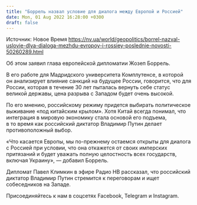```yaml
---
title: "Боррель назвал условие для диалога между Европой и Россией"
date: Mon, 01 Aug 2022 16:28:00 +0300
draft: false
---
```

Источник: Новое Время https://nv.ua/world/geopolitics/borrel-nazval-uslovie-dlya-dialoga-mezhdu-evropoy-i-rossiey-poslednie-novosti-50260289.html


 Об этом заявил глава европейской дипломатии Жозеп Боррель.

В его работе для Мадридского университета Комплутенсе, в которой он анализирует влияние санкций на будущее России, говорится, что для России, которая в течение 30 лет пыталась вернуть себе статус великой державы, цена разрыва с Западом будет очень высокой.

По его мнению, российскому режиму придется выбирать политическое выживание «под китайским крылом». Хотя Китай всегда понимал, что интеграция в мировую экономику стала основой его подъема, в то время как российский диктатор Владимир Путин делает противоположный выбор.

«Что касается Европы, мы по-прежнему остаемся открыты для диалога с Россией при условии, что она откажется от своих имперских притязаний и будет уважать полную целостность всех государств, включая Украину», — добавил Боррель.

Дипломат Павел Климкин в эфире Радио НВ рассказал, что российский диктатор Владимир Путин стремится к переговорам и ищет собеседников на Западе.

Присоединяйтесь к нам в соцсетях Facebook, Telegram и Instagram.

